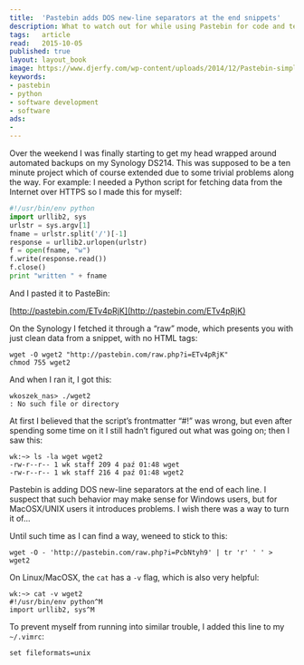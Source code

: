 ```yaml
---
title:	'Pastebin adds DOS new-line separators at the end snippets'
description: What to watch out for while using Pastebin for code and text snippets.
tags:	article
read:	2015-10-05
published: true
layout:	layout_book
image: https://www.djerfy.com/wp-content/uploads/2014/12/Pastebin-simple.png
keywords:
- pastebin
- python
- software development
- software
ads:
- 
---
```


Over the weekend I was finally starting to get my head wrapped around
automated backups on my Synology DS214. This was supposed to be a ten
minute project which of course extended due to some trivial problems
along the way. For example: I needed a Python script for fetching data
from the Internet over HTTPS so I made this for myself:

~~~python
#!/usr/bin/env python
import urllib2, sys
urlstr = sys.argv[1]
fname = urlstr.split('/')[-1]
response = urllib2.urlopen(urlstr)
f = open(fname, "w")
f.write(response.read())
f.close()
print "written " + fname
~~~

And I pasted it to PasteBin:

[http://pastebin.com/ETv4pRjK](http://pastebin.com/ETv4pRjK)

On the Synology I fetched it through a “raw” mode, which presents you
with just clean data from a snippet, with no HTML tags:

~~~shell
wget -O wget2 "http://pastebin.com/raw.php?i=ETv4pRjK"
chmod 755 wget2
~~~

And when I ran it, I got this:

~~~shell
wkoszek_nas> ./wget2
: No such file or directory
~~~

At first I believed that the script’s frontmatter “#!” was wrong, but
even after spending some time on it I still hadn’t figured out what was
going on; then I saw this:

~~~shell
wk:~> ls -la wget wget2
-rw-r--r-- 1 wk staff 209 4 paź 01:48 wget
-rw-r--r-- 1 wk staff 216 4 paź 01:48 wget2
~~~

Pastebin is adding DOS new-line separators at the end of each line. I
suspect that such behavior may make sense for Windows users, but for
MacOSX/UNIX users it introduces problems. I wish there was a way to turn
it of...

Until such time as I can find a way, weneed to stick to this:

~~~
wget -O - 'http://pastebin.com/raw.php?i=PcbNtyh9' | tr 'r' ' ' > wget2
~~~

On Linux/MacOSX, the `cat` has a `-v` flag, which is also very
helpful:

~~~shell
wk:~> cat -v wget2
#!/usr/bin/env python^M
import urllib2, sys^M
~~~

To prevent myself from running into similar trouble, I added this line
to my `~/.vimrc`:

~~~vimrc
set fileformats=unix
~~~
